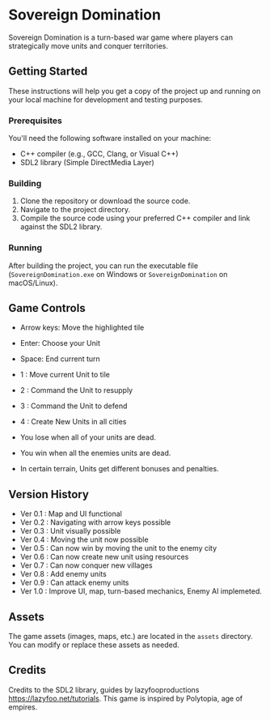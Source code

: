 # Sovereign Domination

Sovereign Domination is a turn-based war game where players can strategically move units and conquer territories.

## Getting Started

These instructions will help you get a copy of the project up and running on your local machine for development and testing purposes.

### Prerequisites

You'll need the following software installed on your machine:

- C++ compiler (e.g., GCC, Clang, or Visual C++)
- SDL2 library (Simple DirectMedia Layer)

### Building

1. Clone the repository or download the source code.
2. Navigate to the project directory.
3. Compile the source code using your preferred C++ compiler and link against the SDL2 library.
### Running

After building the project, you can run the executable file (`SovereignDomination.exe` on Windows or `SovereignDomination` on macOS/Linux).

## Game Controls

- Arrow keys: Move the highlighted tile
- Enter: Choose your Unit
- Space: End current turn
- 1 : Move current Unit to tile
- 2 : Command the Unit to resupply
- 3 : Command the Unit to defend
- 4 : Create New Units in all cities

- You lose when all of your units are dead.
- You win when all the enemies units are dead.

- In certain terrain, Units get different bonuses and penalties.

## Version History
- Ver 0.1 : Map and UI functional
- Ver 0.2 : Navigating with arrow keys possible
- Ver 0.3 : Unit visually possible
- Ver 0.4 : Moving the unit now possible
- Ver 0.5 : Can now win by moving the unit to the enemy city
- Ver 0.6 : Can now create new unit using resources
- Ver 0.7  : Can now conquer new villages
- Ver 0.8 : Add enemy units
- Ver 0.9  : Can attack enemy units
- Ver 1.0  : Improve UI, map, turn-based mechanics, Enemy AI implemeted.
## Assets

The game assets (images, maps, etc.) are located in the `assets` directory. You can modify or replace these assets as needed.

## Credits
Credits to the SDL2 library, guides by lazyfooproductions https://lazyfoo.net/tutorials.
This game is inspired by Polytopia, age of empires.
